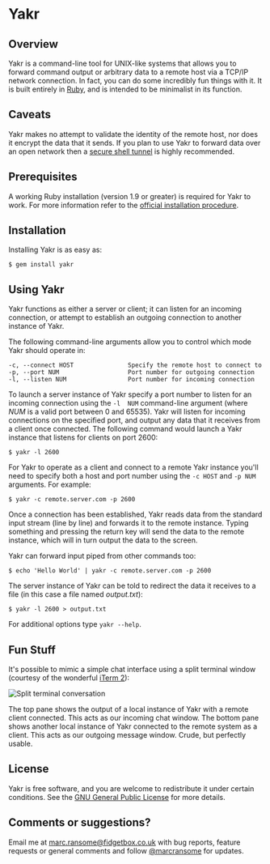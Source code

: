 # Yakr

## Overview
Yakr is a command-line tool for UNIX-like systems that allows you to forward command output or arbitrary data to a remote host via a TCP/IP network connection.  In fact, you can do some incredibly fun things with it.  It is built entirely in [Ruby](http://ruby-lang.org/), and is intended to be minimalist in its function.

## Caveats
Yakr makes no attempt to validate the identity of the remote host, nor does it encrypt the data that it sends.  If you plan to use Yakr to forward data over an open network then a [secure shell tunnel](http://en.wikipedia.org/wiki/Tunneling_protocol#Secure_shell_tunneling) is highly recommended.

## Prerequisites
A working Ruby installation (version 1.9 or greater) is required for Yakr to work.  For more information refer to the [official installation procedure](http://www.ruby-lang.org/en/downloads/).

## Installation
Installing Yakr is as easy as:

	$ gem install yakr

## Using Yakr
Yakr functions as either a server or client; it can listen for an incoming connection, or attempt to establish an outgoing connection to another instance of Yakr.

The following command-line arguments allow you to control which mode Yakr should operate in:

	-c, --connect HOST               Specify the remote host to connect to
	-p, --port NUM                   Port number for outgoing connection
	-l, --listen NUM                 Port number for incoming connection

To launch a server instance of Yakr specify a port number to listen for an incoming connection using the `-l  NUM` command-line argument (where _NUM_ is a valid port between 0 and 65535).  Yakr will listen for incoming connections on the specified port, and output any data that it receives from a client once connected.  The following command would launch a Yakr instance that listens for clients on port 2600:

	$ yakr -l 2600

For Yakr to operate as a client and connect to a remote Yakr instance you'll need to specify both a host and port number using the `-c HOST` and `-p NUM` arguments.  For example:

	$ yakr -c remote.server.com -p 2600

Once a connection has been established, Yakr reads data from the standard input stream (line by line) and forwards it to the remote instance.  Typing something and pressing the return key will send the data to the remote instance, which will in turn output the data to the screen.

Yakr can forward input piped from other commands too:

	$ echo 'Hello World' | yakr -c remote.server.com -p 2600

The server instance of Yakr can be told to redirect the data it receives to a file (in this case a file named _output.txt_):

	$ yakr -l 2600 > output.txt

For additional options type `yakr --help`.

## Fun Stuff
It's possible to mimic a simple chat interface using a split terminal window (courtesy of the wonderful [iTerm 2](http://www.iterm2.com)):

![Split terminal conversation](http://fidgetbox.co.uk/github/split_yakr.png)

The top pane shows the output of a local instance of Yakr with a remote client connected. This acts as our incoming chat window. The bottom pane shows another local instance of Yakr connected to the remote system as a client. This acts as our outgoing message window. Crude, but perfectly usable.

## License
Yakr is free software, and you are welcome to redistribute it under certain conditions.  See the [GNU General Public License](http://www.gnu.org/licenses/gpl.html) for more details.

## Comments or suggestions?
Email me at [marc.ransome@fidgetbox.co.uk](mailto:marc.ransome@fidgetbox.co.uk) with bug reports, feature requests or general comments and follow [@marcransome](http://www.twitter.com/marcransome) for updates.
